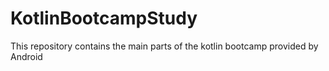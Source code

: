 # KotlinBootcampStudy
This repository contains the main parts of the kotlin bootcamp provided by Android
